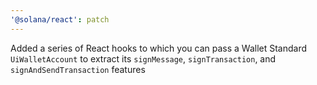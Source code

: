 ```yaml
---
'@solana/react': patch
---
```


Added a series of React hooks to which you can pass a Wallet Standard `UiWalletAccount` to extract its `signMessage`, `signTransaction`, and `signAndSendTransaction` features
